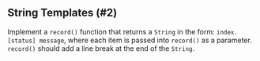 ## String Templates (#2)

Implement a `record()` function that returns a `String` in the form: ```index.
[status] message```, where each item is passed into `record()` as a parameter.
`record()` should add a line break at the end of the `String`.
